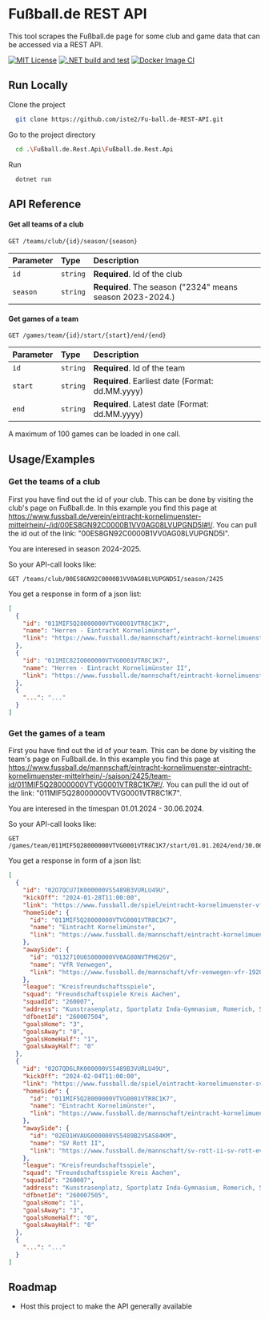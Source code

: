 
# Fußball.de REST API

This tool scrapes the Fußball.de page for some club and game data that can be accessed via a REST API.

[![MIT License](https://img.shields.io/badge/License-MIT-green.svg)](https://choosealicense.com/licenses/mit/)
[![.NET build and test](https://github.com/iste2/Fu-ball.de-REST-API/actions/workflows/dotnet.yml/badge.svg)](https://github.com/iste2/Fu-ball.de-REST-API/actions/workflows/dotnet.yml)
[![Docker Image CI](https://github.com/iste2/Fu-ball.de-REST-API/actions/workflows/docker-image.yml/badge.svg)](https://github.com/iste2/Fu-ball.de-REST-API/actions/workflows/docker-image.yml)

## Run Locally

Clone the project

```bash
  git clone https://github.com/iste2/Fu-ball.de-REST-API.git
```

Go to the project directory

```bash
  cd .\Fußball.de.Rest.Api\Fußball.de.Rest.Api
```

Run

```bash
  dotnet run
```



## API Reference

#### Get all teams of a club

```http
GET /teams/club/{id}/season/{season}
```

| Parameter | Type     | Description                |
| :-------- | :------- | :------------------------- |
| `id` | `string` | **Required**. Id of the club |
| `season` | `string` | **Required**. The season ("2324" means season 2023-2024.) |

#### Get games of a team

```http
GET /games/team/{id}/start/{start}/end/{end}
```

| Parameter | Type     | Description                       |
| :-------- | :------- | :-------------------------------- |
| `id`      | `string` | **Required**. Id of the team |
| `start`      | `string` | **Required**. Earliest date (Format: dd.MM.yyyy) |
| `end`      | `string` | **Required**. Latest date (Format: dd.MM.yyyy) |

A maximum of 100 games can be loaded in one call.


## Usage/Examples

### Get the teams of a club

First you have find out the id of your club. This can be done by visiting the club's page on Fußball.de.
In this example you find this page at https://www.fussball.de/verein/eintracht-kornelimuenster-mittelrhein/-/id/00ES8GN92C0000B1VV0AG08LVUPGND5I#!/. You can pull the id out of the link: "00ES8GN92C0000B1VV0AG08LVUPGND5I".

You are interesed in season 2024-2025.

So your API-call looks like:

```http
GET /teams/club/00ES8GN92C0000B1VV0AG08LVUPGND5I/season/2425
```

You get a response in form of a json list:

```json
[
  {
    "id": "011MIF5Q28000000VTVG0001VTR8C1K7",
    "name": "Herren - Eintracht Kornelimünster",
    "link": "https://www.fussball.de/mannschaft/eintracht-kornelimuenster-eintracht-kornelimuenster-mittelrhein/-/saison/2425/team-id/011MIF5Q28000000VTVG0001VTR8C1K7"
  },
  {
    "id": "011MIC82IO000000VTVG0001VTR8C1K7",
    "name": "Herren - Eintracht Kornelimünster II",
    "link": "https://www.fussball.de/mannschaft/eintracht-kornelimuenster-ii-eintracht-kornelimuenster-mittelrhein/-/saison/2425/team-id/011MIC82IO000000VTVG0001VTR8C1K7"
  },
  {
    "...": "..."
  }
]
```

### Get the games of a team

First you have find out the id of your team. This can be done by visiting the team's page on Fußball.de.
In this example you find this page at https://www.fussball.de/mannschaft/eintracht-kornelimuenster-eintracht-kornelimuenster-mittelrhein/-/saison/2425/team-id/011MIF5Q28000000VTVG0001VTR8C1K7#!/. You can pull the id out of the link: "011MIF5Q28000000VTVG0001VTR8C1K7".

You are interesed in the timespan 01.01.2024 - 30.06.2024.

So your API-call looks like:

```http
GET /games/team/011MIF5Q28000000VTVG0001VTR8C1K7/start/01.01.2024/end/30.06.2024
```

You get a response in form of a json list:

```json
[
  {
    "id": "02O7QCU7IK000000VS5489B3VURLU49U",
    "kickOff": "2024-01-28T11:00:00",
    "link": "https://www.fussball.de/spiel/eintracht-kornelimuenster-vfr-venwegen/-/spiel/02O7QCU7IK000000VS5489B3VURLU49U",
    "homeSide": {
      "id": "011MIF5Q28000000VTVG0001VTR8C1K7",
      "name": "Eintracht Kornelimünster",
      "link": "https://www.fussball.de/mannschaft/eintracht-kornelimuenster-eintracht-kornelimuenster-mittelrhein/-/saison/2324/team-id/011MIF5Q28000000VTVG0001VTR8C1K7"
    },
    "awaySide": {
      "id": "0132710U6S000000VV0AG80NVTPH626V",
      "name": "VfR Venwegen",
      "link": "https://www.fussball.de/mannschaft/vfr-venwegen-vfr-1920-ev-venwegen-mittelrhein/-/saison/2324/team-id/0132710U6S000000VV0AG80NVTPH626V"
    },
    "league": "Kreisfreundschaftsspiele",
    "squad": "Freundschaftsspiele Kreis Aachen",
    "squadId": "260007",
    "address": "Kunstrasenplatz, Sportplatz Inda-Gymnasium, Romerich, 52076 Aachen",
    "dfbnetId": "260007504",
    "goalsHome": "3",
    "goalsAway": "0",
    "goalsHomeHalf": "1",
    "goalsAwayHalf": "0"
  },
  {
    "id": "02O7QD6LRK000000VS5489B3VURLU49U",
    "kickOff": "2024-02-04T11:00:00",
    "link": "https://www.fussball.de/spiel/eintracht-kornelimuenster-sv-rott-ii/-/spiel/02O7QD6LRK000000VS5489B3VURLU49U",
    "homeSide": {
      "id": "011MIF5Q28000000VTVG0001VTR8C1K7",
      "name": "Eintracht Kornelimünster",
      "link": "https://www.fussball.de/mannschaft/eintracht-kornelimuenster-eintracht-kornelimuenster-mittelrhein/-/saison/2324/team-id/011MIF5Q28000000VTVG0001VTR8C1K7"
    },
    "awaySide": {
      "id": "02EO1HVAUG000000VS5489B2VSAS84KM",
      "name": "SV Rott II",
      "link": "https://www.fussball.de/mannschaft/sv-rott-ii-sv-rott-ev-mittelrhein/-/saison/2324/team-id/02EO1HVAUG000000VS5489B2VSAS84KM"
    },
    "league": "Kreisfreundschaftsspiele",
    "squad": "Freundschaftsspiele Kreis Aachen",
    "squadId": "260007",
    "address": "Kunstrasenplatz, Sportplatz Inda-Gymnasium, Romerich, 52076 Aachen",
    "dfbnetId": "260007505",
    "goalsHome": "1",
    "goalsAway": "3",
    "goalsHomeHalf": "0",
    "goalsAwayHalf": "0"
  },
  {
    "...": "..."
  }
]
```

## Roadmap

- Host this project to make the API generally available

